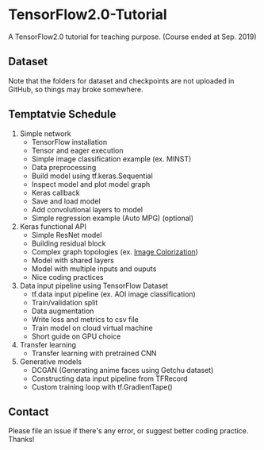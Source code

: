 # TensorFlow2.0-Tutorial
A TensorFlow2.0 tutorial for teaching purpose. (Course ended at Sep. 2019)

## Dataset
Note that the folders for dataset and checkpoints are not uploaded in GitHub, so things may broke somewhere.

## Temptatvie Schedule
1. Simple network
	* TensorFlow installation
	* Tensor and eager execution
	* Simple image classification example (ex. MINST)
	* Data preprocessing
	* Build model using tf.keras.Sequential
	* Inspect model and plot model graph
	* Keras callback
	* Save and load model
	* Add convolutional layers to model
	* Simple regression example (Auto MPG) (optional)
2. Keras functional API
    * Simple ResNet model
    * Building residual block
    * Complex graph topologies (ex. [Image Colorization](http://iizuka.cs.tsukuba.ac.jp/projects/colorization/data/colorization_sig2016.pdf))
    * Model with shared layers
    * Model with multiple inputs and ouputs
    * Nice coding practices
3. Data input pipeline using TensorFlow Dataset
    * tf.data input pipeline (ex. AOI image classification)
    * Train/validation split
    * Data augmentation
    * Write loss and metrics to csv file
    * Train model on cloud virtual machine
    * Short guide on GPU choice
4. Transfer learning
    * Transfer learning with pretrained CNN
5. Generative models
    * DCGAN (Generating anime faces using Getchu dataset)
    * Constructing data input pipeline from TFRecord
    * Custom training loop with tf.GradientTape()

## Contact
Please file an issue if there's any error, or suggest better coding practice. Thanks!